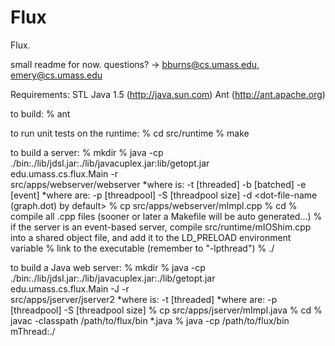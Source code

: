 Flux
====

Flux.

small readme for now.  questions? -> bburns@cs.umass.edu, emery@cs.umass.edu

Requirements:
	STL
	Java 1.5 (http://java.sun.com)
	Ant (http://ant.apache.org)

to build:
	% ant
	
to run unit tests on the runtime:
	% cd src/runtime
	% make

to build a server:
	% mkdir <my server dir>
	% java -cp ./bin:./lib/jdsl.jar:./lib/javacuplex.jar:lib/getopt.jar \
		edu.umass.cs.flux.Main -r <my server dir> <server-type> \
		<server-opts> src/apps/webserver/webserver
	 *where <server-type> is:
		-t [threaded]
		-b [batched]
		-e [event]
	 *where <server-opts> are:
		-p [threadpool]
		-S <size> [threadpool size]
                -d <dot-file-name (graph.dot) by default>
	% cp src/apps/webserver/mImpl.cpp <my server dir>
	% cd <my server dir>
	% compile all .cpp files 
		(sooner or later a Makefile will be auto generated...)
	% if the server is an event-based server, compile 
		src/runtime/mIOShim.cpp into a shared object file,
		and add it to the LD_PRELOAD environment variable
	% link to the executable (remember to "-lpthread")
	% ./<my-server-executable> <port> <root>

to build a Java web server:
	% mkdir <my server dir>
	% java -cp ./bin:./lib/jdsl.jar:./lib/javacuplex.jar:./lib/getopt.jar \
		edu.umass.cs.flux.Main -J -r <my server dir> \
		<server-type> <server-opts> src/apps/jserver/jserver2
	  *where <server-type> is:
		-t [threaded]
	  *where <server-opts> are:
		-p [threadpool]
		-S <size> [threadpool size]
	% cp src/apps/jserver/mImpl.java <my server dir>
	% cd <my server dir>
	% javac -classpath /path/to/flux/bin *.java
	% java -cp /path/to/flux/bin mThread:./ <port> <root>

